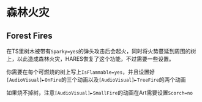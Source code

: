 森林火灾
=========
Forest Fires
-----------------

在TS里树木被带有`Sparky=yes`的弹头攻击后会起火，同时将火势蔓延到周围的树上，以此造成森林火灾，HARES恢复了这个功能，不过需要一些设置。
 
你需要在每个可燃烧的树上写上`IsFlammable=yes`，并且设置好`[AudioVisual]►OnFire`的三个动画以及`[AudioVisual]►TreeFire`的两个动画
 
如果烧不掉树，注意`[AudioVisual]►SmallFire`的动画在Art需要设置`Scorch=no`